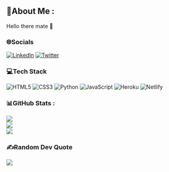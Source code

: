 ## 💫About Me :
Hello there mate 👋

### 🌐Socials
[![LinkedIn](https://img.shields.io/badge/LinkedIn-%230077B5.svg?logo=linkedin&logoColor=white)](https://linkedin.com/in/chugilc) [![Twitter](https://img.shields.io/badge/Twitter-%231DA1F2.svg?logo=Twitter&logoColor=white)](https://twitter.com/chugilcr) 

### 💻Tech Stack
![HTML5](https://img.shields.io/badge/html5-%23E34F26.svg?style=flat&logo=html5&logoColor=white) ![CSS3](https://img.shields.io/badge/css3-%231572B6.svg?style=flat&logo=css3&logoColor=white) ![Python](https://img.shields.io/badge/python-3670A0?style=flat&logo=python&logoColor=ffdd54) ![JavaScript](https://img.shields.io/badge/javascript-%23323330.svg?style=flat&logo=javascript&logoColor=%23F7DF1E) ![Heroku](https://img.shields.io/badge/heroku-%23430098.svg?style=flat&logo=heroku&logoColor=white) ![Netlify](https://img.shields.io/badge/netlify-%23000000.svg?style=flat&logo=netlify&logoColor=#00C7B7)
### 📊GitHub Stats :
![](https://github-readme-stats.vercel.app/api?username=ChugilC&theme=dark&hide_border=false&include_all_commits=false&count_private=false)<br/>
![](https://github-readme-streak-stats.herokuapp.com/?user=ChugilC&theme=dark&hide_border=false)<br/>
![](https://github-readme-stats.vercel.app/api/top-langs/?username=ChugilC&theme=dark&hide_border=false&include_all_commits=false&count_private=false&layout=compact)

### ✍️Random Dev Quote
![](https://quotes-github-readme.vercel.app/api?type=horizontal&theme=dark)
